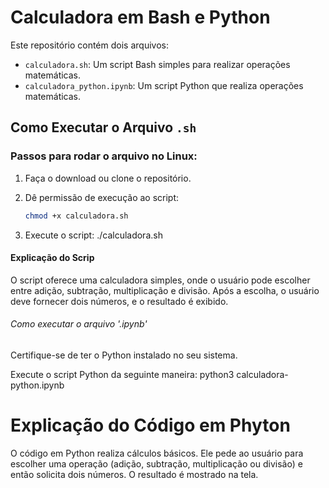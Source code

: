 # Calculadora em Bash e Python

Este repositório contém dois arquivos:
- `calculadora.sh`: Um script Bash simples para realizar operações matemáticas.
- `calculadora_python.ipynb`: Um script Python que realiza operações matemáticas.

## Como Executar o Arquivo `.sh`

### Passos para rodar o arquivo no Linux:
1. Faça o download ou clone o repositório.
   
2. Dê permissão de execução ao script:
   ```bash
   chmod +x calculadora.sh

3. Execute o script:
./calculadora.sh

#### Explicação do Scrip
O script oferece uma calculadora simples, onde o usuário pode escolher entre adição, subtração, multiplicação e divisão. Após a escolha, o usuário deve fornecer dois números, e o resultado é exibido.

###### Como executar o arquivo '.ipynb'
Certifique-se de ter o Python instalado no seu sistema.

Execute o script Python da seguinte maneira:
python3 calculadora-python.ipynb

# Explicação do Código em Phyton
O código em Python realiza cálculos básicos. Ele pede ao usuário para escolher uma operação (adição, subtração, multiplicação ou divisão) e então solicita dois números. O resultado é mostrado na tela.



